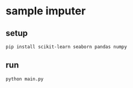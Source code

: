 # sample imputer

## setup

```shell
pip install scikit-learn seaborn pandas numpy
```

## run

```shell
python main.py
```
